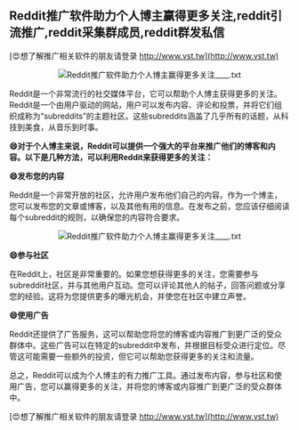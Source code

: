 ## **Reddit推广软件助力个人博主赢得更多关注,reddit引流推广,reddit采集群成员,reddit群发私信**

[😍想了解推广相关软件的朋友请登录 http://www.vst.tw](http://www.vst.tw)

 <center><img src="https://vst.tw/MP4/tuiguang/png/3.png" alt="Reddit推广软件助力个人博主赢得更多关注____.txt"></center>

Reddit是一个非常流行的社交媒体平台，它可以帮助个人博主获得更多的关注。Reddit是一个由用户驱动的网站，用户可以发布内容、评论和投票，并将它们组织成称为“subreddits”的主题社区。这些subreddits涵盖了几乎所有的话题，从科技到美食，从音乐到时事。

**😄对于个人博主来说，Reddit可以提供一个强大的平台来推广他们的博客和内容。以下是几种方法，可以利用Reddit来获得更多的关注：**

**😄发布您的内容**

Reddit是一个非常开放的社区，允许用户发布他们自己的内容。作为一个博主，您可以发布您的文章或博客，以及其他有用的信息。在发布之前，您应该仔细阅读每个subreddit的规则，以确保您的内容符合要求。

 <center><img src="https://vst.tw/MP4/tuiguang/png/3.png" alt="Reddit推广软件助力个人博主赢得更多关注____.txt"></center>

**😄参与社区**

在Reddit上，社区是非常重要的。如果您想获得更多的关注，您需要参与subreddit社区，并与其他用户互动。您可以评论其他人的帖子，回答问题或分享您的经验。这将为您提供更多的曝光机会，并使您在社区中建立声誉。

**😄使用广告**

Reddit还提供了广告服务，这可以帮助您将您的博客或内容推广到更广泛的受众群体中。这些广告可以在特定的subreddit中发布，并根据目标受众进行定位。尽管这可能需要一些额外的投资，但它可以帮助您获得更多的关注和流量。

总之，Reddit可以成为个人博主的有力推广工具。通过发布内容，参与社区和使用广告，您可以赢得更多的关注，并将您的博客或内容推广到更广泛的受众群体中。

[😍想了解推广相关软件的朋友请登录 http://www.vst.tw](http://www.vst.tw)



